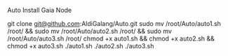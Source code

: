 Auto Install Gaia Node

git clone git@github.com:AldiGalang/Auto.git
sudo mv /root/Auto/auto1.sh /root/ && sudo mv /root/Auto/auto2.sh /root/ && sudo mv /root/Auto/auto3.sh /root/
chmod +x auto1.sh && chmod +x auto2.sh && chmod +x auto3.sh
./auto1.sh
./auto2.sh
./auto3.sh
